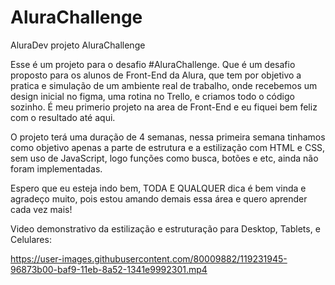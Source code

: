 # AluraChallenge
AluraDev projeto AluraChallenge

  Esse é um projeto para o desafio #AluraChallenge. Que é um desafio proposto para os alunos de Front-End da Alura, que tem por objetivo a pratica e simulação de um ambiente real de trabalho, onde recebemos um design inicial no figma, uma rotina no Trello, e criamos todo o código sozinho. É meu primerio projeto na area de Front-End e eu fiquei bem feliz com o resultado até aqui.
  
  O projeto terá uma duração de 4 semanas, nessa primeira semana tinhamos como objetivo apenas a parte de estrutura e a estilização com HTML e CSS, sem uso de JavaScript, logo funções como busca, botões e etc, ainda não foram implementadas. 
  
  Espero que eu esteja indo bem, TODA E QUALQUER dica é bem vinda e agradeço muito, pois estou amando demais essa área e quero aprender cada vez mais! 

Video demonstrativo da estilização e estruturação para Desktop, Tablets, e Celulares: 

https://user-images.githubusercontent.com/80009882/119231945-96873b00-baf9-11eb-8a52-1341e9992301.mp4


